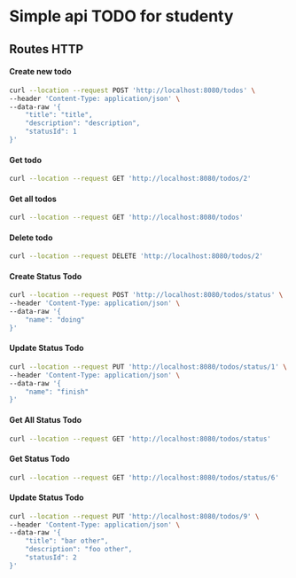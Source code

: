 # Simple api TODO for studenty

## Routes HTTP

#### Create new todo
```bash
curl --location --request POST 'http://localhost:8080/todos' \
--header 'Content-Type: application/json' \
--data-raw '{
	"title": "title",
	"description": "description",
	"statusId": 1
}'
```

#### Get todo
```bash
curl --location --request GET 'http://localhost:8080/todos/2'
```

#### Get all todos 
```bash
curl --location --request GET 'http://localhost:8080/todos' 
```

#### Delete todo
```bash
curl --location --request DELETE 'http://localhost:8080/todos/2'
```

#### Create Status Todo
```bash
curl --location --request POST 'http://localhost:8080/todos/status' \
--header 'Content-Type: application/json' \
--data-raw '{
    "name": "doing"
}'
```

#### Update Status Todo
```bash
curl --location --request PUT 'http://localhost:8080/todos/status/1' \
--header 'Content-Type: application/json' \
--data-raw '{
    "name": "finish"
}'
```

#### Get All Status Todo
```bash
curl --location --request GET 'http://localhost:8080/todos/status'
```

#### Get Status Todo
```bash
curl --location --request GET 'http://localhost:8080/todos/status/6'
```

#### Update Status Todo
```bash
curl --location --request PUT 'http://localhost:8080/todos/9' \
--header 'Content-Type: application/json' \
--data-raw '{
    "title": "bar other",
    "description": "foo other",
    "statusId": 2
}'
```